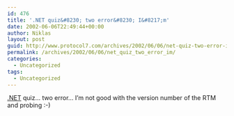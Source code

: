 ```yaml
---
id: 476
title: '.NET quiz&#8230; two error&#8230; I&#8217;m'
date: 2002-06-06T22:49:44+00:00
author: Niklas
layout: post
guid: http://www.protocol7.com/archives/2002/06/06/net-quiz-two-error-im/
permalink: /archives/2002/06/06/net_quiz_two_error_im/
categories:
  - Uncategorized
tags:
  - Uncategorized
---
```

<div class='microid-a1120ae25020c82cc8c460b6dd010e933260d1fb'>
  <p>
    <a href="http://www.dotnetcoders.com/web/Apps/Quiz/default.aspx">.NET</a> quiz&#8230; two error&#8230; I&#8217;m not good with the version number of the RTM and probing :-)
  </p>
</div>